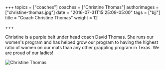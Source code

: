 +++
topics = ["coaches"]
coaches = ["Christine Thomas"]
authorimages = ["christine-thomas.jpg"]
date = "2016-07-31T15:25:09-05:00"
tags = ["bjj"]
title = "Coach Christine Thomas"
weight = 12

+++

Christine is a purple belt under head coach David Thomas. She runs our women's program and has helped grow our program to having the highest ratio of women on our mats than any other grappling program in Texas. We are proud of our ladies!

![Christine Thomas](/img/authors/christine-thomas.jpg)
